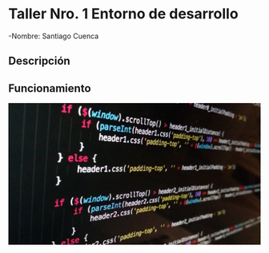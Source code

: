 # Taller Nro. 1 Entorno de desarrollo

-Nombre: Santiago Cuenca

## Descripción

## Funcionamiento

![](img/programa.jpg)
